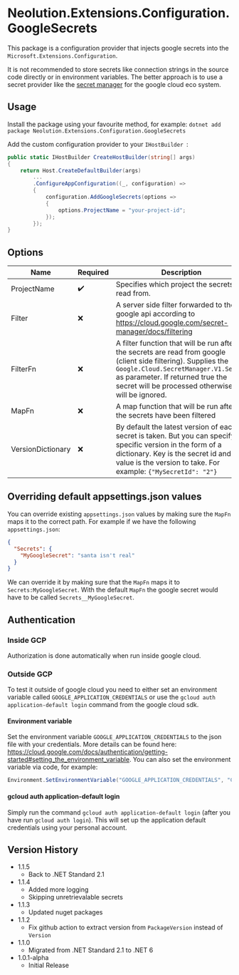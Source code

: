 # Neolution.Extensions.Configuration.GoogleSecrets

This package is a configuration provider that injects google secrets into the `Microsoft.Extensions.Configuration`.

It is not recommended to store secrets like connection strings in the source code directly or in environment variables. The better approach is to use a secret provider like the [secret manager](https://cloud.google.com/secret-manager) for the google cloud eco system.

## Usage

Install the package using your favourite method, for example:
`dotnet add package Neolution.Extensions.Configuration.GoogleSecrets`

Add the custom configuration provider to your `IHostBuilder `:

```c#
public static IHostBuilder CreateHostBuilder(string[] args)
{
    return Host.CreateDefaultBuilder(args)
        ...
        .ConfigureAppConfiguration((_, configuration) =>
        {
            configuration.AddGoogleSecrets(options =>
            {
                options.ProjectName = "your-project-id";
            });
        });
}
```

## Options

| Name              | Required           | Description                                                                                                                                                                                                                                      | Default                                         |
| ----------------- | ------------------ | ------------------------------------------------------------------------------------------------------------------------------------------------------------------------------------------------------------------------------------------------ | ----------------------------------------------- |
| ProjectName       | :heavy_check_mark: | Specifies which project the secrets are read from.                                                                                                                                                                                               | `null`                                          |
| Filter            | ❌                 | A server side filter forwarded to the google api according to https://cloud.google.com/secret-manager/docs/filtering                                                                                                                             | `null`                                          |
| FilterFn          | ❌                 | A filter function that will be run after the secrets are read from google (client side filtering). Supplies the `Google.Cloud.SecretManager.V1.Secret` as parameter. If returned true the secret will be processed otherwise it will be ignored. | `secret => true`                                |
| MapFn             | ❌                 | A map function that will be run after the secrets have been filtered                                                                                                                                                                             | `secret.SecretName.SecretId.Replace("__", ":")` |
| VersionDictionary | ❌                 | By default the latest version of each secret is taken. But you can specify a specific version in the form of a dictionary. Key is the secret id and value is the version to take. For example: `{"MySecretId": "2"}`                             | `null`                                          |

## Overriding default appsettings.json values

You can override existing `appsettings.json` values by making sure the `MapFn` maps it to the correct path.
For example if we have the following `appsettings.json`:

```json
{
  "Secrets": {
    "MyGoogleSecret": "santa isn't real"
  }
}
```

We can override it by making sure that the `MapFn` maps it to `Secrets:MyGoogleSecret`. With the default `MapFn` the google secret would have to be called `Secrets__MyGoogleSecret`.

## Authentication

### Inside GCP

Authorization is done automatically when run inside google cloud.

### Outside GCP

To test it outside of google cloud you need to either set an environment variable called `GOOGLE_APPLICATION_CREDENTIALS` or use the `gcloud auth application-default login` command from the google cloud sdk.

#### Environment variable

Set the environment variable `GOOGLE_APPLICATION_CREDENTIALS` to the json file with your credentials. More details can be found here: https://cloud.google.com/docs/authentication/getting-started#setting_the_environment_variable. You can also set the environment variable via code, for example:

```c#
Environment.SetEnvironmentVariable("GOOGLE_APPLICATION_CREDENTIALS", "C:\\temp\\your-file.json");
```

#### gcloud auth application-default login

Simply run the command `gcloud auth application-default login` (after you have run `gcloud auth login`). This will set up the application default credentials using your personal account.

## Version History

- 1.1.5
  - Back to .NET Standard 2.1
- 1.1.4
  - Added more logging
  - Skipping unretrievalable secrets
- 1.1.3
  - Updated nuget packages
- 1.1.2
  - Fix github action to extract version from `PackageVersion` instead of `Version`
- 1.1.0
  - Migrated from .NET Standard 2.1 to .NET 6
- 1.0.1-alpha
  - Initial Release
